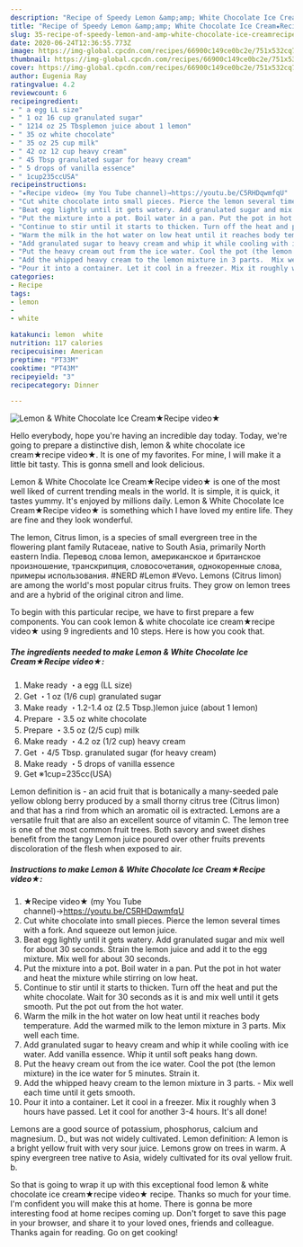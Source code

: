 ```yaml
---
description: "Recipe of Speedy Lemon &amp;amp; White Chocolate Ice Cream★Recipe video★"
title: "Recipe of Speedy Lemon &amp;amp; White Chocolate Ice Cream★Recipe video★"
slug: 35-recipe-of-speedy-lemon-and-amp-white-chocolate-ice-creamrecipe-video
date: 2020-06-24T12:36:55.773Z
image: https://img-global.cpcdn.com/recipes/66900c149ce0bc2e/751x532cq70/lemon-white-chocolate-ice-cream★recipe-video★-recipe-main-photo.jpg
thumbnail: https://img-global.cpcdn.com/recipes/66900c149ce0bc2e/751x532cq70/lemon-white-chocolate-ice-cream★recipe-video★-recipe-main-photo.jpg
cover: https://img-global.cpcdn.com/recipes/66900c149ce0bc2e/751x532cq70/lemon-white-chocolate-ice-cream★recipe-video★-recipe-main-photo.jpg
author: Eugenia Ray
ratingvalue: 4.2
reviewcount: 6
recipeingredient:
- " a egg LL size"
- " 1 oz 16 cup granulated sugar"
- " 1214 oz 25 Tbsplemon juice about 1 lemon"
- " 35 oz white chocolate"
- " 35 oz 25 cup milk"
- " 42 oz 12 cup heavy cream"
- " 45 Tbsp granulated sugar for heavy cream"
- " 5 drops of vanilla essence"
- " 1cup235ccUSA"
recipeinstructions:
- "★Recipe video★ (my You Tube channel)→https://youtu.be/C5RHDqwmfqU"
- "Cut white chocolate into small pieces. Pierce the lemon several times with a fork. And squeeze out lemon juice."
- "Beat egg lightly until it gets watery. Add granulated sugar and mix well for about 30 seconds. Strain the lemon juice and add it to the egg mixture. Mix well for about 30 seconds."
- "Put the mixture into a pot. Boil water in a pan. Put the pot in hot water and heat the mixture while stirring on low heat."
- "Continue to stir until it starts to thicken. Turn off the heat and put the white chocolate. Wait for 30 seconds as it is and mix well until it gets smooth. Put the pot out from the hot water."
- "Warm the milk in the hot water on low heat until it reaches body temperature. Add the warmed milk to the lemon mixture in 3 parts. Mix well each time."
- "Add granulated sugar to heavy cream and whip it while cooling with ice water. Add vanilla essence. Whip it until soft peaks hang down."
- "Put the heavy cream out from the ice water. Cool the pot (the lemon mixture) in the ice water for 5 minutes. Strain it."
- "Add the whipped heavy cream to the lemon mixture in 3 parts.  Mix well each time until it gets smooth."
- "Pour it into a container. Let it cool in a freezer. Mix it roughly when 3 hours have passed. Let it cool for another 3-4 hours. It&#39;s all done!"
categories:
- Recipe
tags:
- lemon
- 
- white

katakunci: lemon  white 
nutrition: 117 calories
recipecuisine: American
preptime: "PT33M"
cooktime: "PT43M"
recipeyield: "3"
recipecategory: Dinner

---
```



![Lemon &amp; White Chocolate Ice Cream★Recipe video★](https://img-global.cpcdn.com/recipes/66900c149ce0bc2e/751x532cq70/lemon-white-chocolate-ice-cream★recipe-video★-recipe-main-photo.jpg)

Hello everybody, hope you're having an incredible day today. Today, we're going to prepare a distinctive dish, lemon &amp; white chocolate ice cream★recipe video★. It is one of my favorites. For mine, I will make it a little bit tasty. This is gonna smell and look delicious.

Lemon &amp; White Chocolate Ice Cream★Recipe video★ is one of the most well liked of current trending meals in the world. It is simple, it is quick, it tastes yummy. It's enjoyed by millions daily. Lemon &amp; White Chocolate Ice Cream★Recipe video★ is something which I have loved my entire life. They are fine and they look wonderful.

The lemon, Citrus limon, is a species of small evergreen tree in the flowering plant family Rutaceae, native to South Asia, primarily North eastern India. Перевод слова lemon, американское и британское произношение, транскрипция, словосочетания, однокоренные слова, примеры использования. #NERD #Lemon #Vevo. Lemons (Citrus limon) are among the world&#39;s most popular citrus fruits. They grow on lemon trees and are a hybrid of the original citron and lime.


To begin with this particular recipe, we have to first prepare a few components. You can cook lemon &amp; white chocolate ice cream★recipe video★ using 9 ingredients and 10 steps. Here is how you cook that.

##### The ingredients needed to make Lemon &amp; White Chocolate Ice Cream★Recipe video★:

1. Make ready  ・a egg (LL size)
1. Get  ・1 oz (1/6 cup) granulated sugar
1. Make ready  ・1.2-1.4 oz (2.5 Tbsp.)lemon juice (about 1 lemon)
1. Prepare  ・3.5 oz white chocolate
1. Prepare  ・3.5 oz (2/5 cup) milk
1. Make ready  ・4.2 oz (1/2 cup) heavy cream
1. Get  ・4/5 Tbsp. granulated sugar (for heavy cream)
1. Make ready  ・5 drops of vanilla essence
1. Get  ※1cup=235cc(USA)


Lemon definition is - an acid fruit that is botanically a many-seeded pale yellow oblong berry produced by a small thorny citrus tree (Citrus limon) and that has a rind from which an aromatic oil is extracted. Lemons are a versatile fruit that are also an excellent source of vitamin C. The lemon tree is one of the most common fruit trees. Both savory and sweet dishes benefit from the tangy Lemon juice poured over other fruits prevents discoloration of the flesh when exposed to air. 

##### Instructions to make Lemon &amp; White Chocolate Ice Cream★Recipe video★:

1. ★Recipe video★ (my You Tube channel)→https://youtu.be/C5RHDqwmfqU
1. Cut white chocolate into small pieces. Pierce the lemon several times with a fork. And squeeze out lemon juice.
1. Beat egg lightly until it gets watery. Add granulated sugar and mix well for about 30 seconds. Strain the lemon juice and add it to the egg mixture. Mix well for about 30 seconds.
1. Put the mixture into a pot. Boil water in a pan. Put the pot in hot water and heat the mixture while stirring on low heat.
1. Continue to stir until it starts to thicken. Turn off the heat and put the white chocolate. Wait for 30 seconds as it is and mix well until it gets smooth. Put the pot out from the hot water.
1. Warm the milk in the hot water on low heat until it reaches body temperature. Add the warmed milk to the lemon mixture in 3 parts. Mix well each time.
1. Add granulated sugar to heavy cream and whip it while cooling with ice water. Add vanilla essence. Whip it until soft peaks hang down.
1. Put the heavy cream out from the ice water. Cool the pot (the lemon mixture) in the ice water for 5 minutes. Strain it.
1. Add the whipped heavy cream to the lemon mixture in 3 parts.  - Mix well each time until it gets smooth.
1. Pour it into a container. Let it cool in a freezer. Mix it roughly when 3 hours have passed. Let it cool for another 3-4 hours. It&#39;s all done!


Lemons are a good source of potassium, phosphorus, calcium and magnesium. D., but was not widely cultivated. Lemon definition: A lemon is a bright yellow fruit with very sour juice. Lemons grow on trees in warm. A spiny evergreen tree native to Asia, widely cultivated for its oval yellow fruit. b. 

So that is going to wrap it up with this exceptional food lemon &amp; white chocolate ice cream★recipe video★ recipe. Thanks so much for your time. I'm confident you will make this at home. There is gonna be more interesting food at home recipes coming up. Don't forget to save this page in your browser, and share it to your loved ones, friends and colleague. Thanks again for reading. Go on get cooking!
